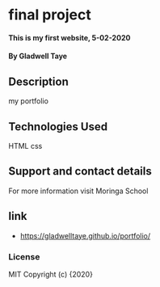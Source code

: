 # final project
#### This is my first website, 5-02-2020
#### By **Gladwell Taye**
## Description
my portfolio

## Technologies Used
HTML css
## Support and contact details
For more information visit Moringa School
## link
* https://gladwelltaye.github.io/portfolio/
### License
MIT
Copyright (c) {2020}
